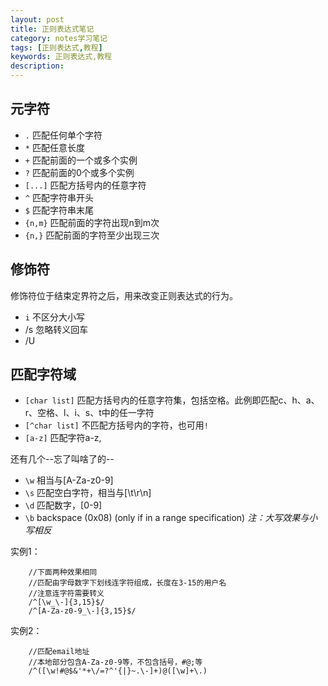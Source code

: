 ```yaml
---
layout: post
title: 正则表达式笔记
category: notes学习笔记
tags: [正则表达式,教程]
keywords: 正则表达式,教程
description:
---
```



## 元字符

* `.` 匹配任何单个字符
* `*` 匹配任意长度
* `+` 匹配前面的一个或多个实例
* `?` 匹配前面的0个或多个实例
* `[...]` 匹配方括号内的任意字符
* `^` 匹配字符串开头
* `$` 匹配字符串末尾
* `{n,m}` 匹配前面的字符出现n到m次
* `{n,}` 匹配前面的字符至少出现三次

<!-- more -->

## 修饰符

修饰符位于结束定界符之后，用来改变正则表达式的行为。

* `i` 不区分大小写
* /s 忽略转义回车
* /U

## 匹配字符域

* `[char list]` 匹配方括号内的任意字符集，包括空格。此例即匹配c、h、a、r、空格、l、i、s、t中的任一字符
* `[^char list]` 不匹配方括号内的字符，也可用`!`
* `[a-z]` 匹配字符a-z,

还有几个--忘了叫啥了的--

* `\w` 相当与[A-Za-z0-9]
* `\s` 匹配空白字符，相当与[\t\r\n]
* `\d` 匹配数字，[0-9]
* `\b` backspace (0x08) (only if in a range specification)
*注：大写效果与小写相反*

实例1：
```
	//下面两种效果相同
	//匹配由字母数字下划线连字符组成，长度在3-15的用户名
	//注意连字符需要转义
	/^[\w_\-]{3,15}$/
	/^[A-Za-z0-9_\-]{3,15}$/
```

实例2：
```
	//匹配email地址
	//本地部分包含A-Za-z0-9等，不包含括号，#@;等
	/^([\w!#@$&'*+\/=?^'{|}~.\-]+)@([\w]+\.)
```
<!--stackedit_data:
eyJoaXN0b3J5IjpbMTQ3NTE4MDE2NV19
-->